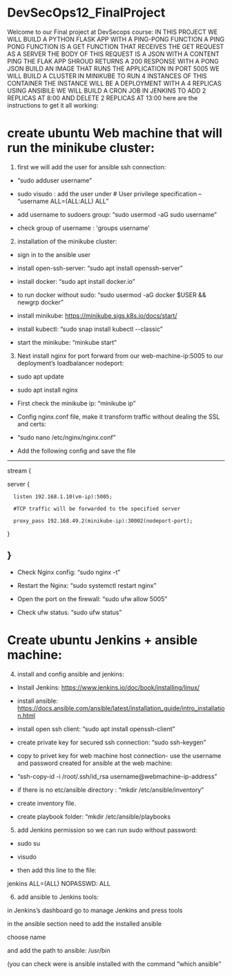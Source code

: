 # DevSecOps12_FinalProject
Welcome to our Final project at DevSecops course:
IN THIS PROJECT WE WILL BUILD A PYTHON FLASK APP WITH A PING-PONG FUNCTION A PING PONG FUNCTION IS A GET FUNCTION THAT RECEIVES THE GET REQUEST AS A SERVER
THE BODY OF THIS REQUEST IS A JSON WITH A CONTENT PING THE FLAK APP SHROUD RETURNS A 200 RESPONSE WITH A PONG JSON BUILD AN IMAGE THAT RUNS THE APPLICATION IN PORT 5005
WE WILL BUILD A CLUSTER IN MINIKUBE TO RUN 4 INSTANCES OF THIS CONTAINER
 THE INSTANCE WILL BE A DEPLOYMENT WITH A 4 REPLICAS
USING ANSIBILE WE WILL BUILD A CRON JOB IN JENKINS TO ADD 2 REPLICAS AT 8:‎00 AND DELETE 2 REPLICAS AT 13:00
here are the instructions to get it all working:

# create ubuntu Web machine that will run the minikube cluster:

1) first we will add the user for ansible ssh connection:

- “sudo adduser username”
  
- sudo visudo : add the user under  # User privilege specification – “username ALL=(ALL:ALL) ALL”
  
- add username to sudoers group: “sudo usermod -aG sudo username”

- check group of username : 'groups username' 


2) installation of the minikube cluster:

- sign in to the ansible user
   
- install open-ssh-server: “sudo apt install openssh-server”

- install docker: “sudo apt install docker.io”

- to run docker without sudo: “sudo usermod -aG docker $USER && newgrp docker”

- install minikube: https://minikube.sigs.k8s.io/docs/start/

- install kubectl: “sudo snap install kubectl --classic”

- start the minikube: “minkube start”


3) Next install nginx for port forward from our web-machine-ip:5005 to our deployment’s loadbalancer nodeport:
   
- sudo apt update

- sudo apt install nginx

- First check the minikube ip: “minikube ip”

- Config nginx.conf file, make it transform traffic without dealing the SSL and certs:
- “sudo nano /etc/nginx/nginx.conf”
- Add the following config and save the file
----------------------------------------------------
stream {

  server {
  
      listen 192.168.1.10(vm-ip):5005;
	  
      #TCP traffic will be forwarded to the specified server
	  
      proxy_pass 192.168.49.2(minikube-ip):30002(nodeport-port);  
  }
  
}
-----------------------------------------------------
- Check Nginx config: “sudo nginx -t”
  
- Restart the Nginx: “sudo systemctl restart nginx”
  
- Open the port on the firewall: “sudo ufw allow 5005”
  
- Check ufw status: “sudo ufw status”


# Create ubuntu Jenkins + ansible machine:

4) install and config ansible and jenkins:
   
- Install Jenkins:   https://www.jenkins.io/doc/book/installing/linux/

- install ansible: https://docs.ansible.com/ansible/latest/installation_guide/intro_installation.html

- install open ssh client: “sudo apt install openssh-client”

- create private key for secured ssh connection: “sudo ssh-keygen”

- copy to privet key for web machine host connection- use the username and password created for ansible at the web machine:
  
- “ssh-copy-id -i /root/.ssh/id_rsa username@webmachine-ip-address”

- if there is no etc/ansible directory : “mkdir /etc/ansible/inventory”
  
- create inventory file.

- create playbook folder: “mkdir /etc/ansible/playbooks

5) add Jenkins permission so we can run sudo without password:
   
- sudo su
  
- visudo
  
- then add this line to the file:

jenkins ALL=(ALL) NOPASSWD: ALL

6) add ansible to Jenkins tools:
   
in Jenkins’s dashboard go to manage Jenkins and press tools

in the ansible section need to add the installed ansible 

choose name 

and add the path to ansible:  /usr/bin

(you can check were is ansible installed with the command “which ansible”






